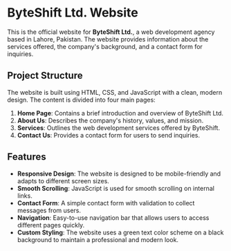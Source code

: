 # ByteShift Ltd. Website

This is the official website for **ByteShift Ltd.**, a web development agency based in Lahore, Pakistan. The website provides information about the services offered, the company's background, and a contact form for inquiries.

## Project Structure

The website is built using HTML, CSS, and JavaScript with a clean, modern design. The content is divided into four main pages:

1. **Home Page**: Contains a brief introduction and overview of ByteShift Ltd.
2. **About Us**: Describes the company's history, values, and mission.
3. **Services**: Outlines the web development services offered by ByteShift.
4. **Contact Us**: Provides a contact form for users to send inquiries.

## Features

- **Responsive Design**: The website is designed to be mobile-friendly and adapts to different screen sizes.
- **Smooth Scrolling**: JavaScript is used for smooth scrolling on internal links.
- **Contact Form**: A simple contact form with validation to collect messages from users.
- **Navigation**: Easy-to-use navigation bar that allows users to access different pages quickly.
- **Custom Styling**: The website uses a green text color scheme on a black background to maintain a professional and modern look.


